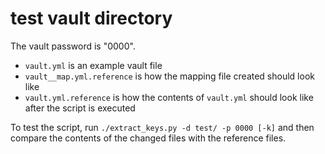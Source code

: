 # test vault directory

The vault password is "0000".

* `vault.yml` is an example vault file
* `vault__map.yml.reference` is how the mapping file created should look like
* `vault.yml.reference` is how the contents of `vault.yml` should look like after the script is executed

To test the script, run `./extract_keys.py -d test/ -p 0000 [-k]` and then compare the contents of the changed files with the reference files.
